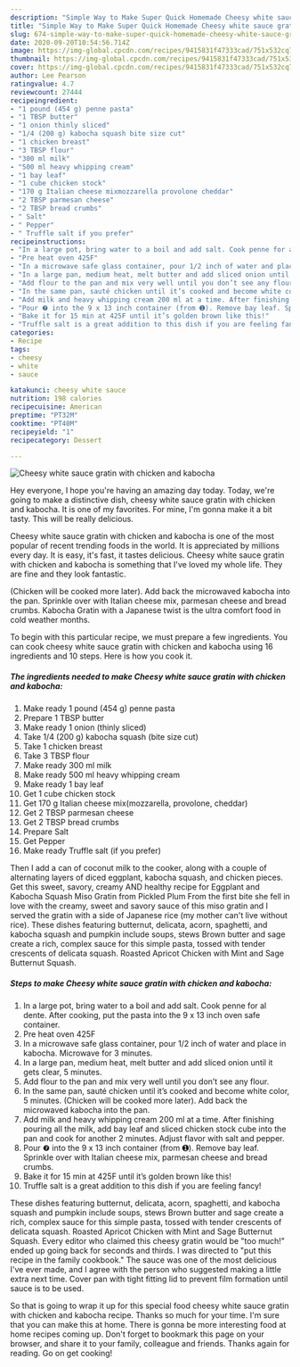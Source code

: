 ```yaml
---
description: "Simple Way to Make Super Quick Homemade Cheesy white sauce gratin with chicken and kabocha"
title: "Simple Way to Make Super Quick Homemade Cheesy white sauce gratin with chicken and kabocha"
slug: 674-simple-way-to-make-super-quick-homemade-cheesy-white-sauce-gratin-with-chicken-and-kabocha
date: 2020-09-20T10:54:56.714Z
image: https://img-global.cpcdn.com/recipes/9415831f47333cad/751x532cq70/cheesy-white-sauce-gratin-with-chicken-and-kabocha-recipe-main-photo.jpg
thumbnail: https://img-global.cpcdn.com/recipes/9415831f47333cad/751x532cq70/cheesy-white-sauce-gratin-with-chicken-and-kabocha-recipe-main-photo.jpg
cover: https://img-global.cpcdn.com/recipes/9415831f47333cad/751x532cq70/cheesy-white-sauce-gratin-with-chicken-and-kabocha-recipe-main-photo.jpg
author: Lee Pearson
ratingvalue: 4.7
reviewcount: 27444
recipeingredient:
- "1 pound (454 g) penne pasta"
- "1 TBSP butter"
- "1 onion thinly sliced"
- "1/4 (200 g) kabocha squash bite size cut"
- "1 chicken breast"
- "3 TBSP flour"
- "300 ml milk"
- "500 ml heavy whipping cream"
- "1 bay leaf"
- "1 cube chicken stock"
- "170 g Italian cheese mixmozzarella provolone cheddar"
- "2 TBSP parmesan cheese"
- "2 TBSP bread crumbs"
- " Salt"
- " Pepper"
- " Truffle salt if you prefer"
recipeinstructions:
- "In a large pot, bring water to a boil and add salt. Cook penne for al dente. After cooking, put the pasta into the 9 x 13 inch oven safe container."
- "Pre heat oven 425F"
- "In a microwave safe glass container, pour 1/2 inch of water and place in kabocha. Microwave for 3 minutes."
- "In a large pan, medium heat, melt butter and add sliced onion until it gets clear, 5 minutes."
- "Add flour to the pan and mix very well until you don’t see any flour."
- "In the same pan, sauté chicken until it’s cooked and become white color, 5 minutes. (Chicken will be cooked more later). Add back the microwaved kabocha into the pan."
- "Add milk and heavy whipping cream 200 ml at a time. After finishing pouring all the milk, add bay leaf and sliced chicken stock cube into the pan and cook for another 2 minutes. Adjust flavor with salt and pepper."
- "Pour ❼ into the 9 x 13 inch container (from ➊). Remove bay leaf. Sprinkle over with Italian cheese mix, parmesan cheese and bread crumbs."
- "Bake it for 15 min at 425F until it’s golden brown like this!"
- "Truffle salt is a great addition to this dish if you are feeling fancy!"
categories:
- Recipe
tags:
- cheesy
- white
- sauce

katakunci: cheesy white sauce 
nutrition: 198 calories
recipecuisine: American
preptime: "PT32M"
cooktime: "PT40M"
recipeyield: "1"
recipecategory: Dessert

---
```



![Cheesy white sauce gratin with chicken and kabocha](https://img-global.cpcdn.com/recipes/9415831f47333cad/751x532cq70/cheesy-white-sauce-gratin-with-chicken-and-kabocha-recipe-main-photo.jpg)

Hey everyone, I hope you're having an amazing day today. Today, we're going to make a distinctive dish, cheesy white sauce gratin with chicken and kabocha. It is one of my favorites. For mine, I'm gonna make it a bit tasty. This will be really delicious.

Cheesy white sauce gratin with chicken and kabocha is one of the most popular of recent trending foods in the world. It is appreciated by millions every day. It is easy, it's fast, it tastes delicious. Cheesy white sauce gratin with chicken and kabocha is something that I've loved my whole life. They are fine and they look fantastic.

(Chicken will be cooked more later). Add back the microwaved kabocha into the pan. Sprinkle over with Italian cheese mix, parmesan cheese and bread crumbs. Kabocha Gratin with a Japanese twist is the ultra comfort food in cold weather months.


To begin with this particular recipe, we must prepare a few ingredients. You can cook cheesy white sauce gratin with chicken and kabocha using 16 ingredients and 10 steps. Here is how you cook it.

<!--inarticleads1-->

##### The ingredients needed to make Cheesy white sauce gratin with chicken and kabocha:

1. Make ready 1 pound (454 g) penne pasta
1. Prepare 1 TBSP butter
1. Make ready 1 onion (thinly sliced)
1. Take 1/4 (200 g) kabocha squash (bite size cut)
1. Take 1 chicken breast
1. Take 3 TBSP flour
1. Make ready 300 ml milk
1. Make ready 500 ml heavy whipping cream
1. Make ready 1 bay leaf
1. Get 1 cube chicken stock
1. Get 170 g Italian cheese mix(mozzarella, provolone, cheddar)
1. Get 2 TBSP parmesan cheese
1. Get 2 TBSP bread crumbs
1. Prepare  Salt
1. Get  Pepper
1. Make ready  Truffle salt (if you prefer)


Then I add a can of coconut milk to the cooker, along with a couple of alternating layers of diced eggplant, kabocha squash, and chicken pieces. Get this sweet, savory, creamy AND healthy recipe for Eggplant and Kabocha Squash Miso Gratin from Pickled Plum From the first bite she fell in love with the creamy, sweet and savory sauce of this miso gratin and I served the gratin with a side of Japanese rice (my mother can&#39;t live without rice). These dishes featuring butternut, delicata, acorn, spaghetti, and kabocha squash and pumpkin include soups, stews Brown butter and sage create a rich, complex sauce for this simple pasta, tossed with tender crescents of delicata squash. Roasted Apricot Chicken with Mint and Sage Butternut Squash. 

<!--inarticleads2-->

##### Steps to make Cheesy white sauce gratin with chicken and kabocha:

1. In a large pot, bring water to a boil and add salt. Cook penne for al dente. After cooking, put the pasta into the 9 x 13 inch oven safe container.
1. Pre heat oven 425F
1. In a microwave safe glass container, pour 1/2 inch of water and place in kabocha. Microwave for 3 minutes.
1. In a large pan, medium heat, melt butter and add sliced onion until it gets clear, 5 minutes.
1. Add flour to the pan and mix very well until you don’t see any flour.
1. In the same pan, sauté chicken until it’s cooked and become white color, 5 minutes. (Chicken will be cooked more later). Add back the microwaved kabocha into the pan.
1. Add milk and heavy whipping cream 200 ml at a time. After finishing pouring all the milk, add bay leaf and sliced chicken stock cube into the pan and cook for another 2 minutes. Adjust flavor with salt and pepper.
1. Pour ❼ into the 9 x 13 inch container (from ➊). Remove bay leaf. Sprinkle over with Italian cheese mix, parmesan cheese and bread crumbs.
1. Bake it for 15 min at 425F until it’s golden brown like this!
1. Truffle salt is a great addition to this dish if you are feeling fancy!


These dishes featuring butternut, delicata, acorn, spaghetti, and kabocha squash and pumpkin include soups, stews Brown butter and sage create a rich, complex sauce for this simple pasta, tossed with tender crescents of delicata squash. Roasted Apricot Chicken with Mint and Sage Butternut Squash. Every editor who claimed this cheesy gratin would be &#34;too much!&#34; ended up going back for seconds and thirds. I was directed to &#34;put this recipe in the family cookbook.&#34; The sauce was one of the most delicious I&#39;ve ever made, and I agree with the person who suggested making a little extra next time. Cover pan with tight fitting lid to prevent film formation until sauce is to be used. 

So that is going to wrap it up for this special food cheesy white sauce gratin with chicken and kabocha recipe. Thanks so much for your time. I'm sure that you can make this at home. There is gonna be more interesting food at home recipes coming up. Don't forget to bookmark this page on your browser, and share it to your family, colleague and friends. Thanks again for reading. Go on get cooking!
